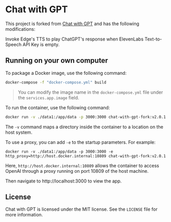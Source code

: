 # Chat with GPT

This project is forked from [Chat with GPT](https://github.com/cogentapps/chat-with-gpt) and has the following modifications:

Invoke Edge's TTS to play ChatGPT's response when ElevenLabs Text-to-Speech API Key is empty.

## Running on your own computer

To package a Docker image, use the following command:

```bash
docker-compose -f "docker-compose.yml" build
```

> You can modify the image name in the `docker-compose.yml` file under the `services.app.image` field.

To run the container, use the following command:

```bash
docker run -v ./data1:/app/data -p 3000:3000 chat-with-gpt-fork:v2.0.1
```

The `-v` command maps a directory inside the container to a location on the host system.

To use a proxy, you can add `-e` to the startup parameters. For example:

```
docker run -v ./data1:/app/data -p 3000:3000 -e http_proxy=http://host.docker.internal:10809 chat-with-gpt-fork:v2.0.1
```

Here, `http://host.docker.internal:10809` allows the container to access OpenAI through a proxy running on port 10809 of the host machine.

Then navigate to http://localhost:3000 to view the app.

## License

Chat with GPT is licensed under the MIT license. See the `LICENSE` file for more information.